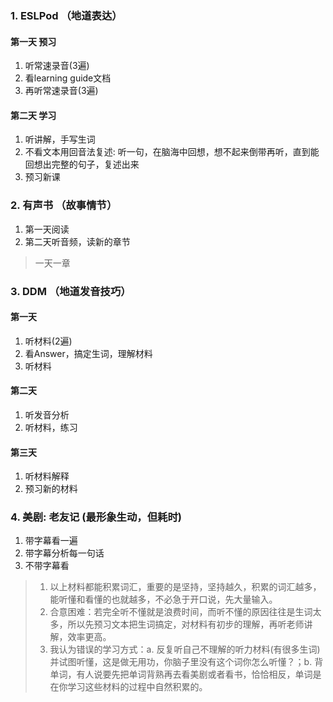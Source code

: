 ### 1. ESLPod （地道表达）
#### 第一天 预习
1. 听常速录音(3遍)
2. 看learning guide文档
3. 再听常速录音(3遍)
#### 第二天 学习
1. 听讲解，手写生词
2. 不看文本用回音法复述: 
   听一句，在脑海中回想，想不起来倒带再听，直到能回想出完整的句子，复述出来
3. 预习新课

### 2. 有声书 （故事情节）
1. 第一天阅读
2. 第二天听音频，读新的章节
> 一天一章

### 3. DDM （地道发音技巧）
#### 第一天
1. 听材料(2遍)
2. 看Answer，搞定生词，理解材料
3. 听材料
#### 第二天
1. 听发音分析
2. 听材料，练习
#### 第三天
1. 听材料解释
2. 预习新的材料

### 4. 美剧: 老友记 (最形象生动，但耗时)
1. 带字幕看一遍
2. 带字幕分析每一句话
3. 不带字幕看


> 1. 以上材料都能积累词汇，重要的是坚持，坚持越久，积累的词汇越多，能听懂和看懂的也就越多，不必急于开口说，先大量输入。
> 2. 合意困难：若完全听不懂就是浪费时间，而听不懂的原因往往是生词太多，所以先预习文本把生词搞定，对材料有初步的理解，再听老师讲解，效率更高。
> 3. 我认为错误的学习方式：a. 反复听自己不理解的听力材料(有很多生词)并试图听懂，这是做无用功，你脑子里没有这个词你怎么听懂？；b. 背单词，有人说要先把单词背熟再去看美剧或者看书，恰恰相反，单词是在你学习这些材料的过程中自然积累的。

